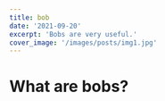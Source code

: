 ```yaml
---
title: bob
date: '2021-09-20'
excerpt: 'Bobs are very useful.'
cover_image: '/images/posts/img1.jpg'
---
```


# What are bobs?
